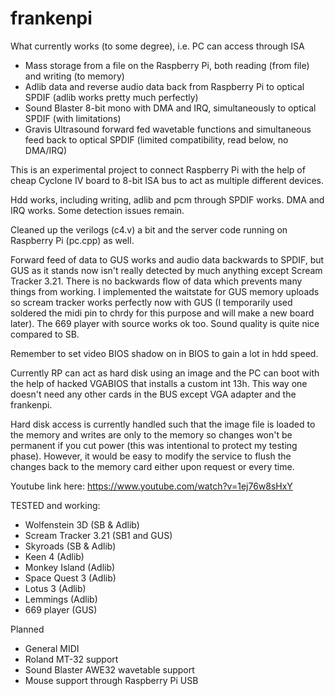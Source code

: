 # frankenpi

What currently works (to some degree), i.e. PC can access through ISA
- Mass storage from a file on the Raspberry Pi, both reading (from file) and writing (to memory)
- Adlib data and reverse audio data back from Raspberry Pi to optical SPDIF (adlib works pretty much perfectly)
- Sound Blaster 8-bit mono with DMA and IRQ, simultaneously to optical SPDIF (with limitations)
- Gravis Ultrasound forward fed wavetable functions and simultaneous feed back to optical SPDIF (limited compatibility, read below, no DMA/IRQ)

This is an experimental project to connect Raspberry Pi with the help of cheap Cyclone IV board to 8-bit ISA bus to act as multiple different devices.

Hdd works, including writing, adlib and pcm through SPDIF works. DMA and IRQ works. Some detection issues remain.

Cleaned up the verilogs (c4.v) a bit and the server code running on Raspberry Pi (pc.cpp) as well.

Forward feed of data to GUS works and audio data backwards to SPDIF, but GUS as it stands now isn't really detected by much anything except Scream Tracker 3.21. There is no backwards flow of data which prevents many things from working. I implemented the waitstate for GUS memory uploads so scream tracker works perfectly now with GUS (I temporarily used soldered the midi pin to chrdy for this purpose and will make a new board later). The 669 player with source works ok too. Sound quality is quite nice compared to SB.

Remember to set video BIOS shadow on in BIOS to gain a lot in hdd speed.

Currently RP can act as hard disk using an image and the PC can boot with the help of hacked VGABIOS that installs a custom int 13h. This way one doesn't need any other cards in the BUS except VGA adapter and the frankenpi.

Hard disk access is currently handled such that the image file is loaded to the memory and writes are only to the memory so changes won't be permanent if you cut power (this was intentional to protect my testing phase). However, it would be easy to modify the service to flush the changes back to the memory card either upon request or every time.

Youtube link here: https://www.youtube.com/watch?v=1ej76w8sHxY

TESTED and working:
- Wolfenstein 3D (SB & Adlib)
- Scream Tracker 3.21 (SB1 and GUS)
- Skyroads (SB & Adlib)
- Keen 4 (Adlib)
- Monkey Island (Adlib)
- Space Quest 3 (Adlib)
- Lotus 3 (Adlib)
- Lemmings (Adlib)
- 669 player (GUS)

Planned
- General MIDI
- Roland MT-32 support
- Sound Blaster AWE32 wavetable support
- Mouse support through Raspberry Pi USB
